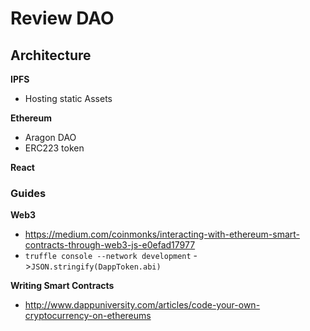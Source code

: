 # Review DAO


## Architecture
**IPFS**
- Hosting static Assets

**Ethereum**
- Aragon DAO
- ERC223 token

**React**


### Guides
**Web3**
- https://medium.com/coinmonks/interacting-with-ethereum-smart-contracts-through-web3-js-e0efad17977
- `truffle console --network development` ->`JSON.stringify(DappToken.abi)`

**Writing Smart Contracts**
- http://www.dappuniversity.com/articles/code-your-own-cryptocurrency-on-ethereums
